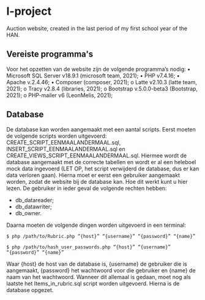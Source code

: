# I-project

Auction website, created in the last period of my first school year of the HAN.

## Vereiste programma's

Voor het opzetten van de website zijn de volgende programma’s nodig:
•	Microsoft SQL Server v18.9.1 (microsoft team, 2021);
•	PHP v7.4.16;
•	Apache v.2.4.46;
•	Composer (composer, 2021);
o	Latte v2.10.3 (latte team, 2021);
o	Tracy v2.8.4 (libraries, 2021);
o	Bootstrap v.5.0.0-beta3 (Bootstrap, 2021);
o	PHP-mailer v6 (LeonMelis, 2021);

## Database

De database kan worden aangemaakt met een aantal scripts. Eerst moeten de volgende scripts worden uitgevoerd: CREATE_SCRIPT_EENMAALANDERMAAL.sql, INSERT_SCRIPT_EENMAALANDERMAAL.sql en CREATE_VIEWS_SCRIPT_EENMAALANDERMAAL.sql. Hiermee wordt de database aangemaakt met de correcte tabellen en wordt er al een heleboel mock data ingevoerd (LET OP, het script verwijderd de database, dus er kan data verloren gaan). Hierna moet er eerst een gebruiker aangemaakt worden, zodat de website bij de database kan. Hoe dit werkt kunt u hier lezen. De gebruiker in ieder geval de volgende rechten hebben:

- db_datareader;
- db_datawriter;
- db_owner.

Daarna moeten de volgende dingen worden uitgevoerd in een terminal:

```$ php /path/to/Rubric.php “{host}” “{username}” “{password}” “{name}”```

```$ php /path/to/hash_user_passwords.php “{host}” “{username}” “{password}” “{name}”```

Waar {host} de host van de database is, {username} de gebruiker die is aangemaakt, {password} het wachtwoord voor die gebruiker en {name} de naam van het wachtwoord.
Wanneer dit allemaal is gedaan, moet nog als laatste het Items_in_rubric.sql script worden uitgevoerd. Hierna is de database opgezet.
